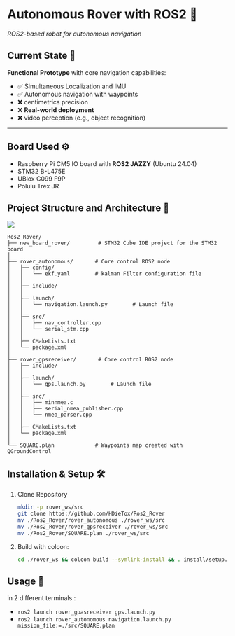 # Autonomous Rover with ROS2 🚀  
*ROS2-based robot for autonomous navigation*

## Current State 🧪  
**Functional Prototype** with core navigation capabilities:  

- ✅ Simultaneous Localization and IMU
- ✅ Autonomous navigation with waypoints
- ❌ centimetrics precision
- ❌ **Real-world deployment**
- ❌ video perception (e.g., object recognition)  

---

## Board Used ⚙️
- Raspberry Pi CM5 IO board with **ROS2 JAZZY** (Ubuntu 24.04)
- STM32 B-L475E
- UBlox C099 F9P
- Polulu Trex JR 

## Project Structure and Architecture  📂

![](https://www.plantuml.com/plantuml/svg/XLHVJzim77ptfpYnXnLjI53eDdYOw9yMmIX4JM4FquICQuf7ObU_EB1isdUVxU1YsBIfB_RTsRdpsJsiB2TRbmMhxfHUSU8bLbpSyQNCRLD8a1IMwsKX4q5fj16tP4g96rvKaZ6hhDFEplCkPkPU4Z8otznAv9PgOMjocjSOoHkbPTo_meqXY8AJiWrx1B6HcGT9oElLgcWsy6eo6UyDklZ900PysUbUOi2jbTHy1Q_YsC6UpKnH5pNc9B_ZXD1Pa79cDeFIWoVaLVbykjl5OEjqxtrl7BY0-0y7VZR4J0hfbmOsJcP3pmRPWEixz2xHwmV56ki56yDf3yVd61XEYy0xuEhuFCm3lxs_Zyb-Xk7s3Zf7MTuwzB13em-691ssjZwYZO03XBXnwfWaW6EzYGJnWYH352IUlIBrw2K-6qEA1bNgqSakye6Jib_igR-XASjQAy6jChe2rmiCZRPa2jTcVpJwC7wtRdDUarRBnhahZPLHrnvwW1wHVxJcFnTAuzNgMX8ro9Ht7S_zvNcd9ntN_l_QHELeYAcnXgh0jSEGvRdVfqxyGXmW-po5QBctg1wK5RSCgOrOWTEUJSTzNFHdyzZY2_vuUX5eTFf2o09lSDIGsMpBUlbbv_5Ubb9R23TtPLH_tph6Z6uP8XGLRLZ7Xa5CywpwyFwp-BgLzePSwQDT_rkNJluFucgvgYXzPEuLn3lw9DByNYt3HGgQi_MqbLmRUrKOmGlr8w3eZ3zDsjfE4vWnfDlxDCbMFg-fL1WkkEKCAUcrwLuuIDYeJmL_xkuyGHWYAJpW3-nGweN_o_qD)

```
Ros2_Rover/
├── new_board_rover/         # STM32 Cube IDE project for the STM32 board
│
├── rover_autonomous/       # Core control ROS2 node
│   ├── config/
│   │   └── ekf.yaml        # kalman Filter configuration file
│   │
│   ├── include/
│   │
│   ├── launch/
│   │   └── navigation.launch.py        # Launch file
│   │
│   ├── src/
│   │   ├── nav_controller.cpp
│   │   └── serial_stm.cpp
│   │
│   ├── CMakeLists.txt
│   └── package.xml
│
├── rover_gpsreceiver/       # Core control ROS2 node
│   ├── include/
│   │
│   ├── launch/
│   │   └── gps.launch.py        # Launch file
│   │
│   ├── src/
│   │   ├── minnmea.c
│   │   ├── serial_nmea_publisher.cpp
│   │   └── nmea_parser.cpp
│   │
│   ├── CMakeLists.txt
│   └── package.xml
│
└── SQUARE.plan             # Waypoints map created with QGroundControl
```

## Installation & Setup 🛠️

1. Clone Repository
    ```bash 
    mkdir -p rover_ws/src
    git clone https://github.com/HDieTox/Ros2_Rover
    mv ./Ros2_Rover/rover_autonomous ./rover_ws/src
    mv ./Ros2_Rover/rover_gpsreceiver ./rover_ws/src
    mv ./Ros2_Rover/SQUARE.plan ./rover_ws/src
    ```
2. Build with colcon:
    ```bash 
    cd ./rover_ws && colcon build --symlink-install && . install/setup.bash
    ```
## Usage 🧭

in 2 different terminals : 

- `ros2 launch rover_gpasreceiver gps.launch.py`
- `ros2 launch rover_autonomous navigation.launch.py mission_file:=./src/SQUARE.plan`